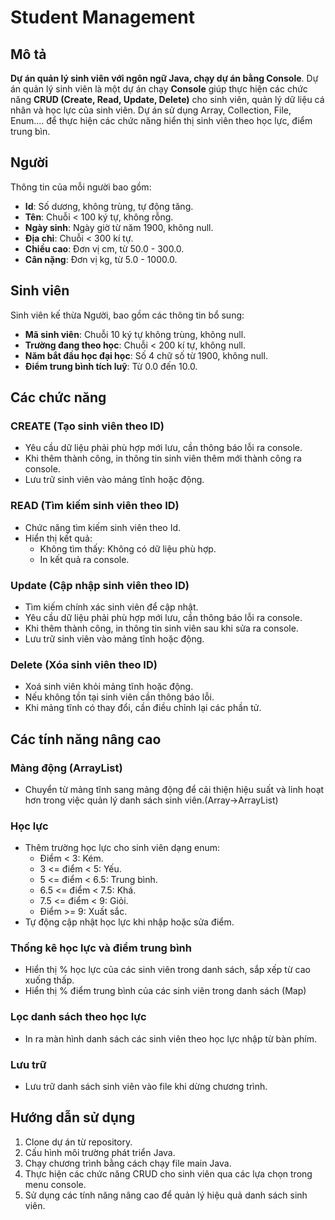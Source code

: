 # Student Management 

## Mô tả
**Dự án quản lý sinh viên với ngôn ngữ Java, chạy dự án bằng Console**.
Dự án quản lý sinh viên là một dự án chạy **Console** giúp thực hiện các chức năng **CRUD (Create, Read, Update, Delete)** cho sinh viên, quản lý dữ liệu cá nhân và học lực của sinh viên.
Dự án sử dụng Array, Collection, File, Enum.... để thực hiện các chức năng hiển thị sinh viên theo học lực, điểm trung bìn.

## Người
Thông tin của mỗi người bao gồm:
- **Id**: Số dương, không trùng, tự động tăng.
- **Tên**: Chuỗi < 100 ký tự, không rỗng.
- **Ngày sinh**: Ngày giờ từ năm 1900, không null.
- **Địa chỉ**: Chuỗi < 300 kí tự.
- **Chiều cao**: Đơn vị cm, từ 50.0 - 300.0.
- **Cân nặng**: Đơn vị kg, từ 5.0 - 1000.0.

## Sinh viên
Sinh viên kế thừa Người, bao gồm các thông tin bổ sung:
- **Mã sinh viên**: Chuỗi 10 ký tự không trùng, không null.
- **Trường đang theo học**: Chuỗi < 200 kí tự, không null.
- **Năm bắt đầu học đại học**: Số 4 chữ số từ 1900, không null.
- **Điểm trung bình tích luỹ**: Từ 0.0 đến 10.0.

## Các chức năng

### CREATE (Tạo sinh viên theo ID)
- Yêu cầu dữ liệu phải phù hợp mới lưu, cần thông báo lỗi ra console.
- Khi thêm thành công, in thông tin sinh viên thêm mới thành công ra console.
- Lưu trữ sinh viên vào mảng tĩnh hoặc động.

### READ (Tìm kiếm sinh viên theo ID)
- Chức năng tìm kiếm sinh viên theo Id.
- Hiển thị kết quả:
  - Không tìm thấy: Không có dữ liệu phù hợp.
  - In kết quả ra console.

### Update (Cập nhập sinh viên theo ID)
- Tìm kiếm chính xác sinh viên để cập nhật.
- Yêu cầu dữ liệu phải phù hợp mới lưu, cần thông báo lỗi ra console.
- Khi thêm thành công, in thông tin sinh viên sau khi sửa ra console.
- Lưu trữ sinh viên vào mảng tĩnh hoặc động.

### Delete (Xóa sinh viên theo ID)
- Xoá sinh viên khỏi mảng tĩnh hoặc động.
- Nếu không tồn tại sinh viên cần thông báo lỗi.
- Khi mảng tĩnh có thay đổi, cần điều chỉnh lại các phần tử.

## Các tính năng nâng cao

### Mảng động (ArrayList)
- Chuyển từ mảng tĩnh sang mảng động để cải thiện hiệu suất và linh hoạt hơn trong việc quản lý danh sách sinh viên.(Array->ArrayList)

### Học lực
- Thêm trường học lực cho sinh viên dạng enum:
  - Điểm < 3: Kém.
  - 3 <= điểm < 5: Yếu.
  - 5 <= điểm < 6.5: Trung bình.
  - 6.5 <= điểm < 7.5: Khá.
  - 7.5 <= điểm < 9: Giỏi.
  - Điểm >= 9: Xuất sắc.
- Tự động cập nhật học lực khi nhập hoặc sửa điểm.

### Thống kê học lực và điểm trung bình
- Hiển thị % học lực của các sinh viên trong danh sách, sắp xếp từ cao xuống thấp.
- Hiển thị % điểm trung bình của các sinh viên trong danh sách (Map)

### Lọc danh sách theo học lực
- In ra màn hình danh sách các sinh viên theo học lực nhập từ bàn phím.

### Lưu trữ
- Lưu trữ danh sách sinh viên vào file khi dừng chương trình.

## **Hướng dẫn sử dụng**
1. Clone dự án từ repository.
2. Cấu hình môi trường phát triển Java.
3. Chạy chương trình bằng cách chạy file main Java.
4. Thực hiện các chức năng CRUD cho sinh viên qua các lựa chọn trong menu console.
5. Sử dụng các tính năng nâng cao để quản lý hiệu quả danh sách sinh viên.

